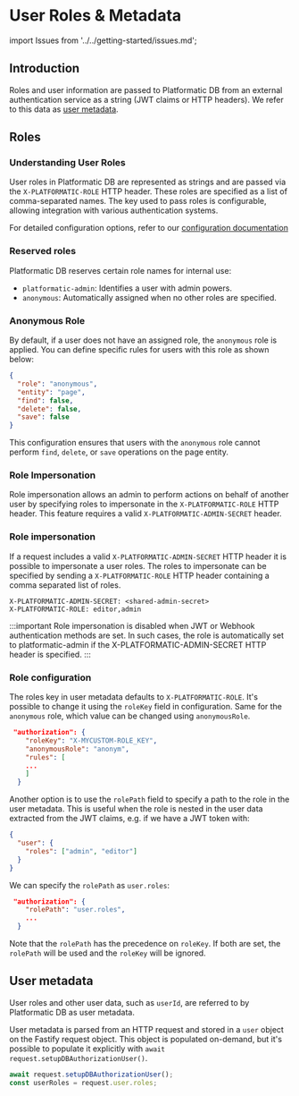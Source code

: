 # User Roles & Metadata

import Issues from '../../getting-started/issues.md';

## Introduction

Roles and user information are passed to Platformatic DB from an external
authentication service as a string (JWT claims or HTTP headers). We refer to
this data as [user metadata](#user-metadata).

## Roles

### Understanding User Roles

User roles in Platformatic DB are represented as strings and are passed via the `X-PLATFORMATIC-ROLE` HTTP header. These roles are specified as a list of comma-separated names. The key used to pass roles is configurable, allowing integration with various authentication systems.

For detailed configuration options, refer to our [configuration documentation](#role-configuration)

### Reserved roles

Platformatic DB reserves certain role names for internal use:

- `platformatic-admin`: Identifies a user with admin powers.
- `anonymous`: Automatically assigned when no other roles are specified.

### Anonymous Role

By default, if a user does not have an assigned role, the `anonymous` role is applied. You can define specific rules for users with this role as shown below:

```json
{
  "role": "anonymous",
  "entity": "page",
  "find": false,
  "delete": false,
  "save": false
}
```

This configuration ensures that users with the `anonymous` role cannot perform `find`, `delete`, or `save` operations on the page entity.


### Role Impersonation
Role impersonation allows an admin to perform actions on behalf of another user by specifying roles to impersonate in the `X-PLATFORMATIC-ROLE` HTTP header. This feature requires a valid `X-PLATFORMATIC-ADMIN-SECRET` header.


### Role impersonation

If a request includes a valid `X-PLATFORMATIC-ADMIN-SECRET` HTTP header it is
possible to impersonate a user roles. The roles to impersonate can be specified
by sending a `X-PLATFORMATIC-ROLE` HTTP header containing a comma separated list
of roles.

```plaintext
X-PLATFORMATIC-ADMIN-SECRET: <shared-admin-secret>
X-PLATFORMATIC-ROLE: editor,admin
```

:::important
Role impersonation is disabled when JWT or Webhook authentication methods are set. In such cases, the role is automatically set to platformatic-admin if the X-PLATFORMATIC-ADMIN-SECRET HTTP header is specified.
:::

### Role configuration

The roles key in user metadata defaults to `X-PLATFORMATIC-ROLE`. It's possible to change it using the `roleKey` field in configuration. Same for the `anonymous` role, which value can be changed using `anonymousRole`.

```json
 "authorization": {
    "roleKey": "X-MYCUSTOM-ROLE_KEY",
    "anonymousRole": "anonym",
    "rules": [
    ...
    ]
  }
```

Another option is to use the `rolePath` field to specify a path to the role in the user metadata. This is useful when the role is nested in the user data extracted from the JWT claims, e.g. if we have a JWT token with:

```json
{
  "user": {
    "roles": ["admin", "editor"]
  }
}

```

We can specify the `rolePath` as `user.roles`:

```json
 "authorization": {
    "rolePath": "user.roles",
    ...
  }
```

Note that the `rolePath` has the precedence on `roleKey`. If both are set, the `rolePath` will be used and the `roleKey` will be ignored.

## User metadata

User roles and other user data, such as `userId`, are referred to by Platformatic
DB as user metadata.

User metadata is parsed from an HTTP request and stored in a `user` object on the
Fastify request object. This object is populated on-demand, but it's possible
to populate it explicitly with `await request.setupDBAuthorizationUser()`.

```javascript
await request.setupDBAuthorizationUser();
const userRoles = request.user.roles;
```

<Issues />